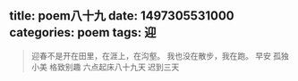 title: poem八十九
date: 1497305531000
categories: poem
tags: 迎
---
> 迎春不是开在田里，在涯上，在沟壑。
我也没在散步，我在跑。
早安
孤独小美
格致别趣
六点起床八十九天 迟到三天